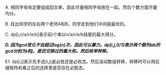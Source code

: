 A. 相同字母肯定要组成回文串，因此尽量相同字母放在一起。然后个数方面尽量均分。

B. 找出同学的左右两个老师A和B，同学走到他们中间是最优的。

C. dp[i,n/a/r/e/k]表示前i个串以n/a/r/e/k结尾的最大得分。

***D. 因为gcd变化不会超过log(n)次，因此可以暴力。dp[i,j,0/1]表示两个数列ab的gcd分别为i和j，是否交换过的最大和。然后枚举转移。***

E1. dp[i,j]表示先手选(i,j)是必胜还是必败态。然后滚动数组转移，转移时可以用后缀矩阵和看之后的选择里是否存在必胜态。
